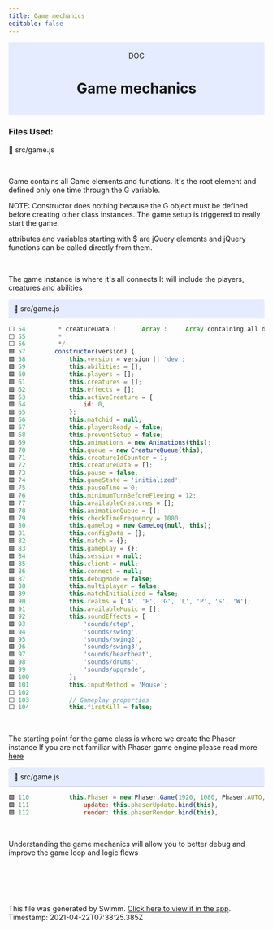```yaml
---
title: Game mechanics
editable: false
---
```


<div align="center" style="background-color: #e5ecff">    <br/>    <div>DOC</div>    <h1>Game mechanics</h1>    <br/>  </div>

### Files Used:
📄 src/game.js


<br/>

 Game contains all Game elements and functions.
 It's the root element and defined only one time through the G variable.
 
 NOTE: Constructor does nothing because the G object must be defined
 before creating other class instances. The game setup is triggered
 to really start the game.

attributes and variables starting with $ are jQuery elements and jQuery functions can be called directly from them.

<br/>

The game instance is where it's all connects
It will include the players, creatures and abilities

<div style="background: #e5ecff; padding: 10px 10px 10px 10px; border-bottom: 1px solid #c1c7d0; border-radius: 4px;">    📄 src/game.js  </div>

```js
⬜ 54     	 * creatureData :		Array :		Array containing all data for the creatures
⬜ 55     	 *
⬜ 56     	 */
🟩 57     	constructor(version) {
🟩 58     		this.version = version || 'dev';
🟩 59     		this.abilities = [];
🟩 60     		this.players = [];
🟩 61     		this.creatures = [];
🟩 62     		this.effects = [];
🟩 63     		this.activeCreature = {
🟩 64     			id: 0,
🟩 65     		};
🟩 66     		this.matchid = null;
🟩 67     		this.playersReady = false;
🟩 68     		this.preventSetup = false;
🟩 69     		this.animations = new Animations(this);
🟩 70     		this.queue = new CreatureQueue(this);
🟩 71     		this.creatureIdCounter = 1;
🟩 72     		this.creatureData = [];
🟩 73     		this.pause = false;
🟩 74     		this.gameState = 'initialized';
🟩 75     		this.pauseTime = 0;
🟩 76     		this.minimumTurnBeforeFleeing = 12;
🟩 77     		this.availableCreatures = [];
🟩 78     		this.animationQueue = [];
🟩 79     		this.checkTimeFrequency = 1000;
🟩 80     		this.gamelog = new GameLog(null, this);
🟩 81     		this.configData = {};
🟩 82     		this.match = {};
🟩 83     		this.gameplay = {};
🟩 84     		this.session = null;
🟩 85     		this.client = null;
🟩 86     		this.connect = null;
🟩 87     		this.debugMode = false;
🟩 88     		this.multiplayer = false;
🟩 89     		this.matchInitialized = false;
🟩 90     		this.realms = ['A', 'E', 'G', 'L', 'P', 'S', 'W'];
🟩 91     		this.availableMusic = [];
🟩 92     		this.soundEffects = [
🟩 93     			'sounds/step',
🟩 94     			'sounds/swing',
🟩 95     			'sounds/swing2',
🟩 96     			'sounds/swing3',
🟩 97     			'sounds/heartbeat',
🟩 98     			'sounds/drums',
🟩 99     			'sounds/upgrade',
🟩 100    		];
🟩 101    		this.inputMethod = 'Mouse';
⬜ 102    
⬜ 103    		// Gameplay properties
⬜ 104    		this.firstKill = false;
```
<br/>

The starting point for the game class is where we create the Phaser instance
If you are not familiar with Phaser game engine please read more [here](https://phaser.io/)

<div style="background: #e5ecff; padding: 10px 10px 10px 10px; border-bottom: 1px solid #c1c7d0; border-radius: 4px;">    📄 src/game.js  </div>

```js
🟩 110    		this.Phaser = new Phaser.Game(1920, 1080, Phaser.AUTO, 'combatwrapper', {
🟩 111    			update: this.phaserUpdate.bind(this),
🟩 112    			render: this.phaserRender.bind(this),
```
<br/>

Understanding the game mechanics will allow you to better debug and improve the game loop and logic flows

<br/>

<br/><br/>

This file was generated by Swimm. [Click here to view it in the app](https://swimm.io/link?l=c3dpbW0lM0ElMkYlMkZyZXBvcyUyRm5xMjh5MjNzcTBpYnB4ZG4xSkpUJTJGZG9jcyUyRlB2NmhZalpUSW9RVEhVSUZoaVB3). Timestamp: 2021-04-22T07:38:25.385Z
